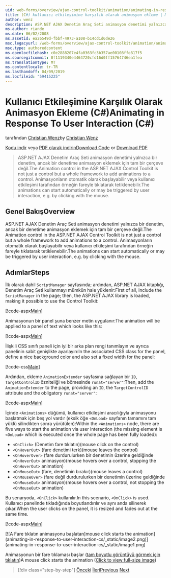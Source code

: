 ```yaml
---
uid: web-forms/overview/ajax-control-toolkit/animation/animating-in-response-to-user-interaction-cs
title: (C#) kullanıcı etkileşimine karşılık olarak animasyon ekleme | Microsoft Docs
author: wenz
description: ASP.NET AJAX Denetim Araç Seti animasyon denetimi yalnızca bir denetim, ancak bir denetime animasyon eklemek için tam bir çerçeve değil. Animasyonları yıldız...
ms.author: riande
ms.date: 06/02/2008
ms.assetid: ea26549d-fbbf-4973-a108-b14cd1d6de26
msc.legacyurl: /web-forms/overview/ajax-control-toolkit/animation/animating-in-response-to-user-interaction-cs
msc.type: authoredcontent
ms.openlocfilehash: c0e2888207e4fa0363fc3b357ae00108ffe817f5
ms.sourcegitcommit: 0f1119340e4464720cfd16d0ff15764746ea1fea
ms.translationtype: MT
ms.contentlocale: tr-TR
ms.lasthandoff: 04/09/2019
ms.locfileid: "59415225"
---
```

# <a name="animating-in-response-to-user-interaction-c"></a><span data-ttu-id="1687f-104">Kullanıcı Etkileşimine Karşılık Olarak Animasyon Ekleme (C#)</span><span class="sxs-lookup"><span data-stu-id="1687f-104">Animating in Response To User Interaction (C#)</span></span>

<span data-ttu-id="1687f-105">tarafından [Christian Wenz](https://github.com/wenz)</span><span class="sxs-lookup"><span data-stu-id="1687f-105">by [Christian Wenz](https://github.com/wenz)</span></span>

<span data-ttu-id="1687f-106">[Kodu indir](http://download.microsoft.com/download/f/9/a/f9a26acd-8df4-4484-8a18-199e4598f411/Animation6.cs.zip) veya [PDF olarak indirin](http://download.microsoft.com/download/6/7/1/6718d452-ff89-4d3f-a90e-c74ec2d636a3/animation6CS.pdf)</span><span class="sxs-lookup"><span data-stu-id="1687f-106">[Download Code](http://download.microsoft.com/download/f/9/a/f9a26acd-8df4-4484-8a18-199e4598f411/Animation6.cs.zip) or [Download PDF](http://download.microsoft.com/download/6/7/1/6718d452-ff89-4d3f-a90e-c74ec2d636a3/animation6CS.pdf)</span></span>

> <span data-ttu-id="1687f-107">ASP.NET AJAX Denetim Araç Seti animasyon denetimi yalnızca bir denetim, ancak bir denetime animasyon eklemek için tam bir çerçeve değil.</span><span class="sxs-lookup"><span data-stu-id="1687f-107">The Animation control in the ASP.NET AJAX Control Toolkit is not just a control but a whole framework to add animations to a control.</span></span> <span data-ttu-id="1687f-108">Animasyonların otomatik olarak başlayabilir veya kullanıcı etkileşimi tarafından örneğin fareyle tıklatarak tetiklenebilir.</span><span class="sxs-lookup"><span data-stu-id="1687f-108">The animations can start automatically or may be triggered by user interaction, e.g. by clicking with the mouse.</span></span>


## <a name="overview"></a><span data-ttu-id="1687f-109">Genel Bakış</span><span class="sxs-lookup"><span data-stu-id="1687f-109">Overview</span></span>

<span data-ttu-id="1687f-110">ASP.NET AJAX Denetim Araç Seti animasyon denetimi yalnızca bir denetim, ancak bir denetime animasyon eklemek için tam bir çerçeve değil.</span><span class="sxs-lookup"><span data-stu-id="1687f-110">The Animation control in the ASP.NET AJAX Control Toolkit is not just a control but a whole framework to add animations to a control.</span></span> <span data-ttu-id="1687f-111">Animasyonların otomatik olarak başlayabilir veya kullanıcı etkileşimi tarafından örneğin fareyle tıklatarak tetiklenebilir.</span><span class="sxs-lookup"><span data-stu-id="1687f-111">The animations can start automatically or may be triggered by user interaction, e.g. by clicking with the mouse.</span></span>

## <a name="steps"></a><span data-ttu-id="1687f-112">Adımlar</span><span class="sxs-lookup"><span data-stu-id="1687f-112">Steps</span></span>

<span data-ttu-id="1687f-113">İlk olarak dahil `ScriptManager` sayfasında; ardından, ASP.NET AJAX kitaplığı, Denetim Araç Seti kullanmayı mümkün hale yüklenir:</span><span class="sxs-lookup"><span data-stu-id="1687f-113">First of all, include the `ScriptManager` in the page; then, the ASP.NET AJAX library is loaded, making it possible to use the Control Toolkit:</span></span>

[!code-aspx[Main](animating-in-response-to-user-interaction-cs/samples/sample1.aspx)]

<span data-ttu-id="1687f-114">Animasyonun bir panel şuna benzer metin uygulanır:</span><span class="sxs-lookup"><span data-stu-id="1687f-114">The animation will be applied to a panel of text which looks like this:</span></span>

[!code-aspx[Main](animating-in-response-to-user-interaction-cs/samples/sample2.aspx)]

<span data-ttu-id="1687f-115">İlişkili CSS sınıfı paneli için iyi bir arka plan rengi tanımlayın ve ayrıca panelinin sabit genişlikte ayarlayın:</span><span class="sxs-lookup"><span data-stu-id="1687f-115">In the associated CSS class for the panel, define a nice background color and also set a fixed width for the panel:</span></span>

[!code-css[Main](animating-in-response-to-user-interaction-cs/samples/sample3.css)]

<span data-ttu-id="1687f-116">Ardından, ekleme `AnimationExtender` sayfasına sağlayan bir `ID`, `TargetControlID` özniteliği ve bömesinde `runat="server"`:</span><span class="sxs-lookup"><span data-stu-id="1687f-116">Then, add the `AnimationExtender` to the page, providing an `ID`, the `TargetControlID` attribute and the obligatory `runat="server"`:</span></span>

[!code-aspx[Main](animating-in-response-to-user-interaction-cs/samples/sample4.aspx)]

<span data-ttu-id="1687f-117">İçinde `<Animations>` düğümü, kullanıcı etkileşimi aracılığıyla animasyonu başlatmak için beş yol vardır (eksik öğe `<OnLoad>` sayfanın tamamını tam yüklü silindikten sonra yürütülen):</span><span class="sxs-lookup"><span data-stu-id="1687f-117">Within the `<Animations>` node, there are five ways to start the animation via user interaction (the missing element is `<OnLoad>` which is executed once the whole page has been fully loaded):</span></span>

- `<OnClick>` <span data-ttu-id="1687f-118">(Denetim fare tıklatın)</span><span class="sxs-lookup"><span data-stu-id="1687f-118">(mouse click on the control)</span></span>
- `<OnHoverOut>` <span data-ttu-id="1687f-119">(fare denetimi terk)</span><span class="sxs-lookup"><span data-stu-id="1687f-119">(mouse leaves the control)</span></span>
- `<OnHoverOver>` <span data-ttu-id="1687f-120">(fare durdurulurken bir denetimin üzerine geldiğinde `<OnHoverOut>` animasyon)</span><span class="sxs-lookup"><span data-stu-id="1687f-120">(mouse hovers over a control, stopping the `<OnHoverOut>` animation)</span></span>
- `<OnMouseOut>` <span data-ttu-id="1687f-121">(fare, denetimin bırakır)</span><span class="sxs-lookup"><span data-stu-id="1687f-121">(mouse leaves a control)</span></span>
- `<OnMouseOver>` <span data-ttu-id="1687f-122">(fare değil durdurulurken bir denetimin üzerine geldiğinde `<OnMouseOut>` animasyon)</span><span class="sxs-lookup"><span data-stu-id="1687f-122">(mouse hovers over a control, not stopping the `<OnMouseOut>` animation)</span></span>

<span data-ttu-id="1687f-123">Bu senaryoda, `<OnClick>` kullanılır.</span><span class="sxs-lookup"><span data-stu-id="1687f-123">In this scenario, `<OnClick>` is used.</span></span> <span data-ttu-id="1687f-124">Kullanıcı panelinde tıkladığında boyutlandırılır ve aynı anda silinerek çıkar.</span><span class="sxs-lookup"><span data-stu-id="1687f-124">When the user clicks on the panel, it is resized and fades out at the same time.</span></span>

[!code-aspx[Main](animating-in-response-to-user-interaction-cs/samples/sample5.aspx)]


[![A <span data-ttu-id="1687f-125">Fare tıklatın animasyonu başlatan]</span><span class="sxs-lookup"><span data-stu-id="1687f-125">mouse click starts the animation]</span></span>(animating-in-response-to-user-interaction-cs/_static/image2.png)](animating-in-response-to-user-interaction-cs/_static/image1.png)

<span data-ttu-id="1687f-126">Animasyonun bir fare tıklaması başlar ([tam boyutlu görüntüyü görmek için tıklatın](animating-in-response-to-user-interaction-cs/_static/image3.png))</span><span class="sxs-lookup"><span data-stu-id="1687f-126">A mouse click starts the animation ([Click to view full-size image](animating-in-response-to-user-interaction-cs/_static/image3.png))</span></span>

> [!div class="step-by-step"]
> <span data-ttu-id="1687f-127">[Önceki](picking-one-animation-out-of-a-list-cs.md)
> [İleri](disabling-actions-during-animation-cs.md)</span><span class="sxs-lookup"><span data-stu-id="1687f-127">[Previous](picking-one-animation-out-of-a-list-cs.md)
[Next](disabling-actions-during-animation-cs.md)</span></span>
